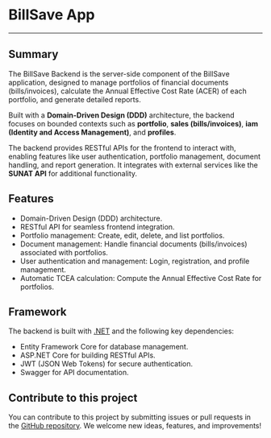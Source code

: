 # BillSave App
---
## Summary
The BillSave Backend is the server-side component of the BillSave application, designed to manage portfolios of financial documents (bills/invoices), calculate the Annual Effective Cost Rate (ACER) of each portfolio, and generate detailed reports.  

Built with a **Domain-Driven Design (DDD)** architecture, the backend focuses on bounded contexts such as **portfolio**, **sales (bills/invoices)**, **iam (Identity and Access Management)**, and **profiles**.   

The backend provides RESTful APIs for the frontend to interact with, enabling features like user authentication, portfolio management, document handling, and report generation. It integrates with external services like the **SUNAT API** for additional functionality. 

## Features
* Domain-Driven Design (DDD) architecture.
* RESTful API for seamless frontend integration.
* Portfolio management: Create, edit, delete, and list portfolios.
* Document management: Handle financial documents (bills/invoices) associated with portfolios.
* User authentication and management: Login, registration, and profile management.
* Automatic TCEA calculation: Compute the Annual Effective Cost Rate for portfolios.

## Framework  
The backend is built with [.NET](https://dotnet.microsoft.com/es-es/) and the following key dependencies:

* Entity Framework Core for database management.
* ASP.NET Core for building RESTful APIs.
* JWT (JSON Web Tokens) for secure authentication.
* Swagger for API documentation.

## Contribute to this project
You can contribute to this project by submitting issues or pull requests in the [GitHub repository](https://github.com/FinWorkTech/BillSave-backend/). We welcome new ideas, features, and improvements!
